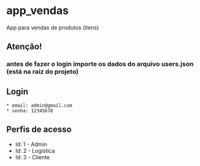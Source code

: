 # app_vendas
 App para vendas de produtos (itens)

## Atenção!
### antes de fazer o login importe os dados do arquivo users.json (está na raiz do projeto)

## Login
    * email: admin@gmail.com
    * senha: 12345678


 ## Perfis de acesso
 * Id: 1 - Admin
 * Id: 2 - Logistica
 * Id: 3 - Cliente